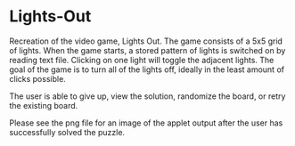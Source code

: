 # Lights-Out
Recreation of the video game, Lights Out. The game consists of a 5x5 grid of lights. When the game starts, a stored pattern of lights is switched on by reading text file. Clicking on one light will toggle the adjacent lights. The goal of the game is to turn all of the lights off, ideally in the least amount of clicks possible.

The user is able to give up, view the solution, randomize the board, or retry the existing board.

Please see the png file for an image of the applet output after the user has successfully solved the puzzle.
